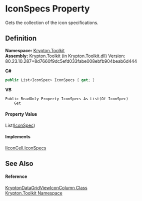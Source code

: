 # IconSpecs Property


Gets the collection of the icon specifications.



## Definition
**Namespace:** <a href="79d2eac2-21f4-54ff-7552-b20c33c30600.md">Krypton.Toolkit</a>  
**Assembly:** Krypton.Toolkit (in Krypton.Toolkit.dll) Version: 80.23.10.287+8d7660f9dc5efd033fabe008ebfb904beab6d444

**C#**
``` C#
public List<IconSpec> IconSpecs { get; }
```
**VB**
``` VB
Public ReadOnly Property IconSpecs As List(Of IconSpec)
	Get
```



#### Property Value
List(<a href="11576e43-7212-c14f-54d1-44f7ccf04b43.md">IconSpec</a>)

#### Implements
<a href="b7b84137-ca2f-d8d3-8627-08ba343aaeb6.md">IIconCell.IconSpecs</a>  


## See Also


#### Reference
<a href="21f6015d-1ab5-4482-8193-6cf4882c3abf.md">KryptonDataGridViewIconColumn Class</a>  
<a href="79d2eac2-21f4-54ff-7552-b20c33c30600.md">Krypton.Toolkit Namespace</a>  
